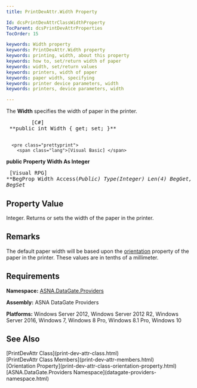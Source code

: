 ```yaml
---
title: PrintDevAttr.Width Property

Id: dcsPrintDevAttrClassWidthProperty
TocParent: dcsPrintDevAttrProperties
TocOrder: 15

keywords: Width property
keywords: PrintDevAttr.Width property
keywords: printing, width, about this property
keywords: how to, set/return width of paper
keywords: width, set/return values
keywords: printers, width of paper
keywords: paper width, specifying
keywords: printer device parameters, width
keywords: printers, device parameters, width

---
```


The **Width** specifies the width of paper in the printer.
<pre class="prettyprint">
        <span class="lang">[C#]</span>
 **public int Width { get; set; }** 
      </pre>
      <pre class="prettyprint">
        <span class="lang">[Visual Basic] </span>
 **public Property Width As Integer** 
      </pre>
      <pre class="prettyprint">
        <span class="lang">[Visual RPG]</span>
 **BegProp Width Access(*Public) Type(*Integer) Len(4)
   BegGet,    BegSet** 
      </pre>

## Property Value

Integer. Returns or sets the width of the paper in the printer. 
## Remarks

The default paper width will be based upon the [ orientation](print-dev-attr-class-orientation-property.html) property of the paper in the printer. These values are in tenths of a millimeter.
## Requirements

**Namespace:** [ ASNA.DataGate.Providers](datagate-providers-namespace.html) 

**Assembly:** ASNA DataGate Providers

**Platforms:** Windows Server 2012, Windows Server 2012 R2, Windows Server 2016, Windows 7, Windows 8 Pro, Windows 8.1 Pro, Windows 10
## See Also

<dl />
      [PrintDevAttr Class](print-dev-attr-class.html)
      <br />
      [PrintDevAttr Class Members](print-dev-attr-members.html)
      <br />
      [Orientation Property](print-dev-attr-class-orientation-property.html)
      <br />
      [ASNA.DataGate.Providers Namespace](datagate-providers-namespace.html)

